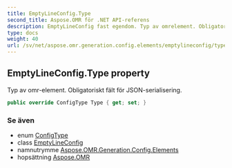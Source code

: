 ```yaml
---
title: EmptyLineConfig.Type
second_title: Aspose.OMR för .NET API-referens
description: EmptyLineConfig fast egendom. Typ av omrelement. Obligatoriskt fält för JSONserialisering.
type: docs
weight: 40
url: /sv/net/aspose.omr.generation.config.elements/emptylineconfig/type/
---
```

## EmptyLineConfig.Type property

Typ av omr-element. Obligatoriskt fält för JSON-serialisering.

```csharp
public override ConfigType Type { get; set; }
```

### Se även

* enum [ConfigType](../../../aspose.omr.generation.config.enums/configtype/)
* class [EmptyLineConfig](../)
* namnutrymme [Aspose.OMR.Generation.Config.Elements](../../emptylineconfig/)
* hopsättning [Aspose.OMR](../../../)


